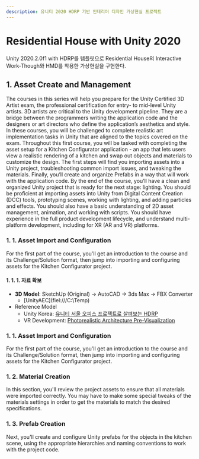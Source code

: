 ```yaml
---
description: 유니티 2020 HDRP 기반 인테리어 디자인 가상현실 프로젝트
---
```


# Residential House with Unity 2020

Unity 2020.2.0f1 with HDRP를 템플릿으로 Residential House의 Interactive Work-Though와 HMD를 착용한 가상현실을 구현한다.

## 1. Asset Create and Management

The courses in this series will help you prepare for the Unity Certified 3D Artist exam, the professional certification for entry- to mid-level Unity artists. 3D artists are critical to the Unity development pipeline. They are a bridge between the programmers writing the application code and the designers or art directors who define the application’s aesthetics and style. In these courses, you will be challenged to complete realistic art implementation tasks in Unity that are aligned to the topics covered on the exam. Throughout this first course, you will be tasked with completing the asset setup for a Kitchen Configurator application - an app that lets users view a realistic rendering of a kitchen and swap out objects and materials to customize the design. The first steps will find you importing assets into a Unity project, troubleshooting common import issues, and tweaking the materials. Finally, you’ll create and organize Prefabs in a way that will work with the application code. By the end of the course, you’ll have a clean and organized Unity project that is ready for the next stage: lighting. You should be proficient at importing assets into Unity from Digital Content Creation \(DCC\) tools, prototyping scenes, working with lighting, and adding particles and effects. You should also have a basic understanding of 2D asset management, animation, and working with scripts. You should have experience in the full product development lifecycle, and understand multi-platform development, including for XR \(AR and VR\) platforms.

### 1. 1. Asset Import and Configuration

For the first part of the course, you'll get an introduction to the course and its Challenge/Solution format, then jump into importing and configuring assets for the Kitchen Configurator project.

#### 1. 1. 1. 자료 확보

* **3D Model**: SketchUp \(Original\) -&gt; AutoCAD -&gt; 3ds Max -&gt; FBX Converter
  * \[UnityAEC\]\(fiel:///C:\Temp\)
* Reference Model
  * Unity Korea: [유니티 서울 오피스 프로젝트로 살펴보는 HDRP](http://www.unitysquare.co.kr/growwith/resource/form?id=50)
  * VR Development: [Photorealistic Architecture Pre-Visualization](https://learn.unity.com/course/unity-photorealistic-architecture-pre-visualization)

### 1. 1. Asset Import and Configuration

For the first part of the course, you'll get an introduction to the course and its Challenge/Solution format, then jump into importing and configuring assets for the Kitchen Configurator project.

### 1. 2. Material Creation

In this section, you'll review the project assets to ensure that all materials were imported correctly. You may have to make some special tweaks of the materials settings in order to get the materials to match the desired specifications.

### 1. 3. Prefab Creation

Next, you'll create and configure Unity prefabs for the objects in the kitchen scene, using the appropriate hierarchies and naming conventions to work with the project code.

